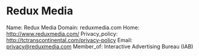 
# Redux Media

Name: Redux Media
Domain: reduxmedia.com
Home: http://www.reduxmedia.com/
Privacy_policy: http://tctranscontinental.com/privacy-policy
Email: privacy@reduxmedia.com
Member_of: Interactive Advertising Bureau (IAB)
